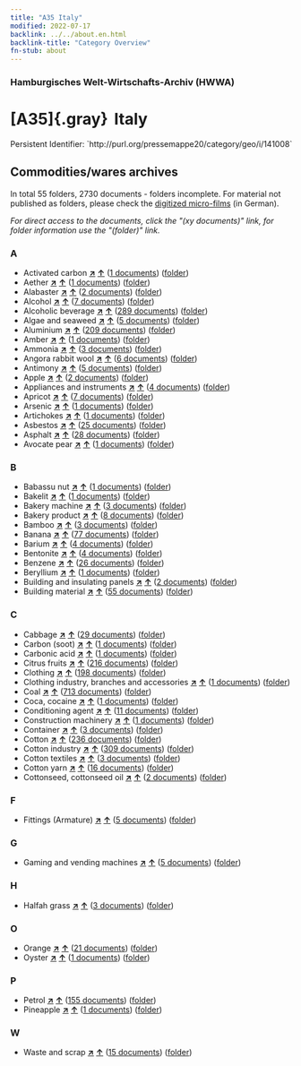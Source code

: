```yaml
---
title: "A35 Italy"
modified: 2022-07-17
backlink: ../../about.en.html
backlink-title: "Category Overview"
fn-stub: about
---
```


### Hamburgisches Welt-Wirtschafts-Archiv (HWWA)

# [A35]{.gray}&#8201; Italy

<div class="hint">Persistent Identifier: `http://purl.org/pressemappe20/category/geo/i/141008`</div>







## Commodities/wares archives









In total 55 folders, 2730 documents - folders incomplete.
For material not published as folders, please check the [digitized micro-films](/film/h1_wa.de.html) (in German).

_For direct access to the documents, click the "(xy documents)" link, for folder information use the "(folder)" link._



### A

- Activated carbon [**&nearr;**](../../../ware/i/141952/about.en.html "Activated carbon (xXX all over the world)") [**&uarr;**](../../../ware/about.en.html#PID13-Rm01 "Ware category system") (<a href="https://pm20.zbw.eu/iiifview/folder/wa/141952,141008" title="about: Activated carbon  : Italy" target="_blank">1 documents</a>) ([folder](../../../../folder/wa/1419xx/141952/1410xx/141008/about.en.html))
- Aether [**&nearr;**](../../../ware/i/141945/about.en.html "Aether (xXX all over the world)") [**&uarr;**](../../../ware/about.en.html#PID13-Ko01 "Ware category system") (<a href="https://pm20.zbw.eu/iiifview/folder/wa/141945,141008" title="about: Aether : Italy" target="_blank">1 documents</a>) ([folder](../../../../folder/wa/1419xx/141945/1410xx/141008/about.en.html))
- Alabaster [**&nearr;**](../../../ware/i/141953/about.en.html "Alabaster (xXX all over the world)") [**&uarr;**](../../../ware/about.en.html#PID23-Gi01 "Ware category system") (<a href="https://pm20.zbw.eu/iiifview/folder/wa/141953,141008" title="about: Alabaster : Italy" target="_blank">2 documents</a>) ([folder](../../../../folder/wa/1419xx/141953/1410xx/141008/about.en.html))
- Alcohol [**&nearr;**](../../../ware/i/163481/about.en.html "Alcohol (xXX all over the world)") [**&uarr;**](../../../ware/about.en.html#PID13-Ko02 "Ware category system") (<a href="https://pm20.zbw.eu/iiifview/folder/wa/163481,141008" title="about: Alcohol : Italy" target="_blank">7 documents</a>) ([folder](../../../../folder/wa/1634xx/163481/1410xx/141008/about.en.html))
- Alcoholic beverage [**&nearr;**](../../../ware/i/141966/about.en.html "Alcoholic beverage (xXX all over the world)") [**&uarr;**](../../../ware/about.en.html#PID20.02-Sp "Ware category system") (<a href="https://pm20.zbw.eu/iiifview/folder/wa/141966,141008" title="about: Alcoholic beverage : Italy" target="_blank">289 documents</a>) ([folder](../../../../folder/wa/1419xx/141966/1410xx/141008/about.en.html))
- Algae and seaweed [**&nearr;**](../../../ware/i/141959/about.en.html "Algae and seaweed (xXX all over the world)") [**&uarr;**](../../../ware/about.en.html#PLW07-Mp01 "Ware category system") (<a href="https://pm20.zbw.eu/iiifview/folder/wa/141959,141008" title="about: Algae and seaweed : Italy" target="_blank">5 documents</a>) ([folder](../../../../folder/wa/1419xx/141959/1410xx/141008/about.en.html))
- Aluminium [**&nearr;**](../../../ware/i/141969/about.en.html "Aluminium (xXX all over the world)") [**&uarr;**](../../../ware/about.en.html#PID07.01-Lm01 "Ware category system") (<a href="https://pm20.zbw.eu/iiifview/folder/wa/141969,141008" title="about: Aluminium : Italy" target="_blank">209 documents</a>) ([folder](../../../../folder/wa/1419xx/141969/1410xx/141008/about.en.html))
- Amber [**&nearr;**](../../../ware/i/142111/about.en.html "Amber (xXX all over the world)") [**&uarr;**](../../../ware/about.en.html#PID04-Sc01 "Ware category system") (<a href="https://pm20.zbw.eu/iiifview/folder/wa/142111,141008" title="about: Amber : Italy" target="_blank">1 documents</a>) ([folder](../../../../folder/wa/1421xx/142111/1410xx/141008/about.en.html))
- Ammonia [**&nearr;**](../../../ware/i/165930/about.en.html "Ammonia (xXX all over the world)") [**&uarr;**](../../../ware/about.en.html#PID13-Du01 "Ware category system") (<a href="https://pm20.zbw.eu/iiifview/folder/wa/165930,141008" title="about: Ammonia : Italy" target="_blank">3 documents</a>) ([folder](../../../../folder/wa/1659xx/165930/1410xx/141008/about.en.html))
- Angora rabbit wool [**&nearr;**](../../../ware/i/141972/about.en.html "Angora rabbit wool (xXX all over the world)") [**&uarr;**](../../../ware/about.en.html#PLW05-Wo01 "Ware category system") (<a href="https://pm20.zbw.eu/iiifview/folder/wa/141972,141008" title="about: Angora rabbit wool : Italy" target="_blank">6 documents</a>) ([folder](../../../../folder/wa/1419xx/141972/1410xx/141008/about.en.html))
- Antimony [**&nearr;**](../../../ware/i/141977/about.en.html "Antimony (xXX all over the world)") [**&uarr;**](../../../ware/about.en.html#PID07.01-Hm01 "Ware category system") (<a href="https://pm20.zbw.eu/iiifview/folder/wa/141977,141008" title="about: Antimony : Italy" target="_blank">5 documents</a>) ([folder](../../../../folder/wa/1419xx/141977/1410xx/141008/about.en.html))
- Apple [**&nearr;**](../../../ware/i/141980/about.en.html "Apple (xXX all over the world)") [**&uarr;**](../../../ware/about.en.html#PLW04-Ob01 "Ware category system") (<a href="https://pm20.zbw.eu/iiifview/folder/wa/141980,141008" title="about: Apple : Italy" target="_blank">2 documents</a>) ([folder](../../../../folder/wa/1419xx/141980/1410xx/141008/about.en.html))
- Appliances and instruments [**&nearr;**](../../../ware/i/141985/about.en.html "Appliances and instruments (xXX all over the world)") [**&uarr;**](../../../ware/about.en.html#PID08-Ap "Ware category system") (<a href="https://pm20.zbw.eu/iiifview/folder/wa/141985,141008" title="about: Appliances and instruments : Italy" target="_blank">4 documents</a>) ([folder](../../../../folder/wa/1419xx/141985/1410xx/141008/about.en.html))
- Apricot [**&nearr;**](../../../ware/i/142001/about.en.html "Apricot (xXX all over the world)") [**&uarr;**](../../../ware/about.en.html#PLW04-Zs02 "Ware category system") (<a href="https://pm20.zbw.eu/iiifview/folder/wa/142001,141008" title="about: Apricot : Italy" target="_blank">7 documents</a>) ([folder](../../../../folder/wa/1420xx/142001/1410xx/141008/about.en.html))
- Arsenic [**&nearr;**](../../../ware/i/142006/about.en.html "Arsenic (xXX all over the world)") [**&uarr;**](../../../ware/about.en.html#PID07.01-Hm02 "Ware category system") (<a href="https://pm20.zbw.eu/iiifview/folder/wa/142006,141008" title="about: Arsenic : Italy" target="_blank">1 documents</a>) ([folder](../../../../folder/wa/1420xx/142006/1410xx/141008/about.en.html))
- Artichokes [**&nearr;**](../../../ware/i/142012/about.en.html "Artichokes (xXX all over the world)") [**&uarr;**](../../../ware/about.en.html#PLW04-Gm01 "Ware category system") (<a href="https://pm20.zbw.eu/iiifview/folder/wa/142012,141008" title="about: Artichokes : Italy" target="_blank">1 documents</a>) ([folder](../../../../folder/wa/1420xx/142012/1410xx/141008/about.en.html))
- Asbestos [**&nearr;**](../../../ware/i/142014/about.en.html "Asbestos (xXX all over the world)") [**&uarr;**](../../../ware/about.en.html#PID23-As "Ware category system") (<a href="https://pm20.zbw.eu/iiifview/folder/wa/142014,141008" title="about: Asbestos : Italy" target="_blank">25 documents</a>) ([folder](../../../../folder/wa/1420xx/142014/1410xx/141008/about.en.html))
- Asphalt [**&nearr;**](../../../ware/i/142016/about.en.html "Asphalt (xXX all over the world)") [**&uarr;**](../../../ware/about.en.html#PID22-Bd01 "Ware category system") (<a href="https://pm20.zbw.eu/iiifview/folder/wa/142016,141008" title="about: Asphalt : Italy" target="_blank">28 documents</a>) ([folder](../../../../folder/wa/1420xx/142016/1410xx/141008/about.en.html))
- Avocate pear [**&nearr;**](../../../ware/i/142021/about.en.html "Avocate pear (xXX all over the world)") [**&uarr;**](../../../ware/about.en.html#PLW04-Ob02 "Ware category system") (<a href="https://pm20.zbw.eu/iiifview/folder/wa/142021,141008" title="about: Avocate pear : Italy" target="_blank">1 documents</a>) ([folder](../../../../folder/wa/1420xx/142021/1410xx/141008/about.en.html))

### B

- Babassu nut [**&nearr;**](../../../ware/i/142023/about.en.html "Babassu nut (xXX all over the world)") [**&uarr;**](../../../ware/about.en.html#PLW04-Nu01 "Ware category system") (<a href="https://pm20.zbw.eu/iiifview/folder/wa/142023,141008" title="about: Babassu nut : Italy" target="_blank">1 documents</a>) ([folder](../../../../folder/wa/1420xx/142023/1410xx/141008/about.en.html))
- Bakelit [**&nearr;**](../../../ware/i/142029/about.en.html "Bakelit (xXX all over the world)") [**&uarr;**](../../../ware/about.en.html#PID14-Ha01 "Ware category system") (<a href="https://pm20.zbw.eu/iiifview/folder/wa/142029,141008" title="about: Bakelit : Italy" target="_blank">1 documents</a>) ([folder](../../../../folder/wa/1420xx/142029/1410xx/141008/about.en.html))
- Bakery machine [**&nearr;**](../../../ware/i/142027/about.en.html "Bakery machine (xXX all over the world)") [**&uarr;**](../../../ware/about.en.html#PID08-Nm01 "Ware category system") (<a href="https://pm20.zbw.eu/iiifview/folder/wa/142027,141008" title="about: Bakery machine : Italy" target="_blank">3 documents</a>) ([folder](../../../../folder/wa/1420xx/142027/1410xx/141008/about.en.html))
- Bakery product [**&nearr;**](../../../ware/i/142026/about.en.html "Bakery product (xXX all over the world)") [**&uarr;**](../../../ware/about.en.html#PID20-Ba "Ware category system") (<a href="https://pm20.zbw.eu/iiifview/folder/wa/142026,141008" title="about: Bakery product : Italy" target="_blank">8 documents</a>) ([folder](../../../../folder/wa/1420xx/142026/1410xx/141008/about.en.html))
- Bamboo [**&nearr;**](../../../ware/i/142035/about.en.html "Bamboo (xXX all over the world)") [**&uarr;**](../../../ware/about.en.html#PLW04-Gr02 "Ware category system") (<a href="https://pm20.zbw.eu/iiifview/folder/wa/142035,141008" title="about: Bamboo : Italy" target="_blank">3 documents</a>) ([folder](../../../../folder/wa/1420xx/142035/1410xx/141008/about.en.html))
- Banana [**&nearr;**](../../../ware/i/142038/about.en.html "Banana (xXX all over the world)") [**&uarr;**](../../../ware/about.en.html#PLW04-Bn "Ware category system") (<a href="https://pm20.zbw.eu/iiifview/folder/wa/142038,141008" title="about: Banana : Italy" target="_blank">77 documents</a>) ([folder](../../../../folder/wa/1420xx/142038/1410xx/141008/about.en.html))
- Barium [**&nearr;**](../../../ware/i/142042/about.en.html "Barium (xXX all over the world)") [**&uarr;**](../../../ware/about.en.html#PID07.01-Lm02 "Ware category system") (<a href="https://pm20.zbw.eu/iiifview/folder/wa/142042,141008" title="about: Barium : Italy" target="_blank">4 documents</a>) ([folder](../../../../folder/wa/1420xx/142042/1410xx/141008/about.en.html))
- Bentonite [**&nearr;**](../../../ware/i/142107/about.en.html "Bentonite (xXX all over the world)") [**&uarr;**](../../../ware/about.en.html#PID13-Dr02 "Ware category system") (<a href="https://pm20.zbw.eu/iiifview/folder/wa/142107,141008" title="about: Bentonite : Italy" target="_blank">4 documents</a>) ([folder](../../../../folder/wa/1421xx/142107/1410xx/141008/about.en.html))
- Benzene [**&nearr;**](../../../ware/i/142110/about.en.html "Benzene (xXX all over the world)") [**&uarr;**](../../../ware/about.en.html#PID13-Ko04 "Ware category system") (<a href="https://pm20.zbw.eu/iiifview/folder/wa/142110,141008" title="about: Benzene : Italy" target="_blank">26 documents</a>) ([folder](../../../../folder/wa/1421xx/142110/1410xx/141008/about.en.html))
- Beryllium [**&nearr;**](../../../ware/i/142103/about.en.html "Beryllium (xXX all over the world)") [**&uarr;**](../../../ware/about.en.html#PID07.01-Lm03 "Ware category system") (<a href="https://pm20.zbw.eu/iiifview/folder/wa/142103,141008" title="about: Beryllium : Italy" target="_blank">1 documents</a>) ([folder](../../../../folder/wa/1421xx/142103/1410xx/141008/about.en.html))
- Building and insulating panels [**&nearr;**](../../../ware/i/142083/about.en.html "Building and insulating panels (xXX all over the world)") [**&uarr;**](../../../ware/about.en.html#PID22-Bf01 "Ware category system") (<a href="https://pm20.zbw.eu/iiifview/folder/wa/142083,141008" title="about: Building and insulating panels : Italy" target="_blank">2 documents</a>) ([folder](../../../../folder/wa/1420xx/142083/1410xx/141008/about.en.html))
- Building material [**&nearr;**](../../../ware/i/142086/about.en.html "Building material (xXX all over the world)") [**&uarr;**](../../../ware/about.en.html#PID22-Bs "Ware category system") (<a href="https://pm20.zbw.eu/iiifview/folder/wa/142086,141008" title="about: Building material : Italy" target="_blank">55 documents</a>) ([folder](../../../../folder/wa/1420xx/142086/1410xx/141008/about.en.html))

### C

- Cabbage [**&nearr;**](../../../ware/i/143119/about.en.html "Cabbage (xXX all over the world)") [**&uarr;**](../../../ware/about.en.html#PLW04-Gm08 "Ware category system") (<a href="https://pm20.zbw.eu/iiifview/folder/wa/143119,141008" title="about: Cabbage : Italy" target="_blank">29 documents</a>) ([folder](../../../../folder/wa/1431xx/143119/1410xx/141008/about.en.html))
- Carbon (soot) [**&nearr;**](../../../ware/i/143123/about.en.html "Carbon (soot) (xXX all over the world)") [**&uarr;**](../../../ware/about.en.html#PRB02.01-Ru "Ware category system") (<a href="https://pm20.zbw.eu/iiifview/folder/wa/143123,141008" title="about: Carbon (soot) : Italy" target="_blank">1 documents</a>) ([folder](../../../../folder/wa/1431xx/143123/1410xx/141008/about.en.html))
- Carbonic acid [**&nearr;**](../../../ware/i/143122/about.en.html "Carbonic acid (xXX all over the world)") [**&uarr;**](../../../ware/about.en.html#PID13-Sc06 "Ware category system") (<a href="https://pm20.zbw.eu/iiifview/folder/wa/143122,141008" title="about: Carbonic acid : Italy" target="_blank">1 documents</a>) ([folder](../../../../folder/wa/1431xx/143122/1410xx/141008/about.en.html))
- Citrus fruits [**&nearr;**](../../../ware/i/141948/about.en.html "Citrus fruits (xXX all over the world)") [**&uarr;**](../../../ware/about.en.html#PLW04-Zs "Ware category system") (<a href="https://pm20.zbw.eu/iiifview/folder/wa/141948,141008" title="about: Citrus fruits : Italy" target="_blank">216 documents</a>) ([folder](../../../../folder/wa/1419xx/141948/1410xx/141008/about.en.html))
- Clothing [**&nearr;**](../../../ware/i/142106/about.en.html "Clothing (xXX all over the world)") [**&uarr;**](../../../ware/about.en.html#PID19-Bk "Ware category system") (<a href="https://pm20.zbw.eu/iiifview/folder/wa/142106,141008" title="about: Clothing : Italy" target="_blank">198 documents</a>) ([folder](../../../../folder/wa/1421xx/142106/1410xx/141008/about.en.html))
- Clothing industry, branches and accessories [**&nearr;**](../../../ware/i/166456/about.en.html "Clothing industry, branches and accessories (xXX all over the world)") [**&uarr;**](../../../ware/about.en.html#PID19-Bz "Ware category system") (<a href="https://pm20.zbw.eu/iiifview/folder/wa/166456,141008" title="about: Clothing industry, branches and accessories : Italy" target="_blank">1 documents</a>) ([folder](../../../../folder/wa/1664xx/166456/1410xx/141008/about.en.html))
- Coal [**&nearr;**](../../../ware/i/143120/about.en.html "Coal (xXX all over the world)") [**&uarr;**](../../../ware/about.en.html#PRB02.01 "Ware category system") (<a href="https://pm20.zbw.eu/iiifview/folder/wa/143120,141008" title="about: Coal : Italy" target="_blank">713 documents</a>) ([folder](../../../../folder/wa/1431xx/143120/1410xx/141008/about.en.html))
- Coca, cocaine [**&nearr;**](../../../ware/i/143124/about.en.html "Coca, cocaine (xXX all over the world)") [**&uarr;**](../../../ware/about.en.html#PID04-Dr05 "Ware category system") (<a href="https://pm20.zbw.eu/iiifview/folder/wa/143124,141008" title="about: Coca, cocaine : Italy" target="_blank">1 documents</a>) ([folder](../../../../folder/wa/1431xx/143124/1410xx/141008/about.en.html))
- Conditioning agent [**&nearr;**](../../../ware/i/142018/about.en.html "Conditioning agent (xXX all over the world)") [**&uarr;**](../../../ware/about.en.html#PID13-Rm "Ware category system") (<a href="https://pm20.zbw.eu/iiifview/folder/wa/142018,141008" title="about: Conditioning agent : Italy" target="_blank">11 documents</a>) ([folder](../../../../folder/wa/1420xx/142018/1410xx/141008/about.en.html))
- Construction machinery [**&nearr;**](../../../ware/i/142084/about.en.html "Construction machinery (xXX all over the world)") [**&uarr;**](../../../ware/about.en.html#PID08-Ba "Ware category system") (<a href="https://pm20.zbw.eu/iiifview/folder/wa/142084,141008" title="about: Construction machinery : Italy" target="_blank">1 documents</a>) ([folder](../../../../folder/wa/1420xx/142084/1410xx/141008/about.en.html))
- Container [**&nearr;**](../../../ware/i/142094/about.en.html "Container (xXX all over the world)") [**&uarr;**](../../../ware/about.en.html#PID07.03-Co "Ware category system") (<a href="https://pm20.zbw.eu/iiifview/folder/wa/142094,141008" title="about: Container : Italy" target="_blank">3 documents</a>) ([folder](../../../../folder/wa/1420xx/142094/1410xx/141008/about.en.html))
- Cotton [**&nearr;**](../../../ware/i/142089/about.en.html "Cotton (xXX all over the world)") [**&uarr;**](../../../ware/about.en.html#PLW04-Bw "Ware category system") (<a href="https://pm20.zbw.eu/iiifview/folder/wa/142089,141008" title="about: Cotton : Italy" target="_blank">236 documents</a>) ([folder](../../../../folder/wa/1420xx/142089/1410xx/141008/about.en.html))
- Cotton industry [**&nearr;**](../../../ware/i/142091/about.en.html "Cotton industry (xXX all over the world)") [**&uarr;**](../../../ware/about.en.html#PID19-Bw01 "Ware category system") (<a href="https://pm20.zbw.eu/iiifview/folder/wa/142091,141008" title="about: Cotton industry : Italy" target="_blank">309 documents</a>) ([folder](../../../../folder/wa/1420xx/142091/1410xx/141008/about.en.html))
- Cotton textiles [**&nearr;**](../../../ware/i/154932/about.en.html "Cotton textiles (xXX all over the world)") [**&uarr;**](../../../ware/about.en.html#PID19-Bw02 "Ware category system") (<a href="https://pm20.zbw.eu/iiifview/folder/wa/154932,141008" title="about: Cotton textiles : Italy" target="_blank">3 documents</a>) ([folder](../../../../folder/wa/1549xx/154932/1410xx/141008/about.en.html))
- Cotton yarn [**&nearr;**](../../../ware/i/196460/about.en.html "Cotton yarn (xXX all over the world)") [**&uarr;**](../../../ware/about.en.html#PID19-Nf02 "Ware category system") (<a href="https://pm20.zbw.eu/iiifview/folder/wa/196460,141008" title="about: Cotton yarn : Italy" target="_blank">16 documents</a>) ([folder](../../../../folder/wa/1964xx/196460/1410xx/141008/about.en.html))
- Cottonseed, cottonseed oil [**&nearr;**](../../../ware/i/142093/about.en.html "Cottonseed, cottonseed oil (xXX all over the world)") [**&uarr;**](../../../ware/about.en.html#PID20-Oe01 "Ware category system") (<a href="https://pm20.zbw.eu/iiifview/folder/wa/142093,141008" title="about: Cottonseed, cottonseed oil : Italy" target="_blank">2 documents</a>) ([folder](../../../../folder/wa/1420xx/142093/1410xx/141008/about.en.html))

### F

- Fittings (Armature) [**&nearr;**](../../../ware/i/142004/about.en.html "Fittings (Armature) (xXX all over the world)") [**&uarr;**](../../../ware/about.en.html#PID08-Ar "Ware category system") (<a href="https://pm20.zbw.eu/iiifview/folder/wa/142004,141008" title="about: Fittings (Armature) : Italy" target="_blank">5 documents</a>) ([folder](../../../../folder/wa/1420xx/142004/1410xx/141008/about.en.html))

### G

- Gaming and vending machines [**&nearr;**](../../../ware/i/142020/about.en.html "Gaming and vending machines (xXX all over the world)") [**&uarr;**](../../../ware/about.en.html#PID08-Au "Ware category system") (<a href="https://pm20.zbw.eu/iiifview/folder/wa/142020,141008" title="about: Gaming and vending machines : Italy" target="_blank">5 documents</a>) ([folder](../../../../folder/wa/1420xx/142020/1410xx/141008/about.en.html))

### H

- Halfah grass [**&nearr;**](../../../ware/i/141957/about.en.html "Halfah grass (xXX all over the world)") [**&uarr;**](../../../ware/about.en.html#PID19-Nf018 "Ware category system") (<a href="https://pm20.zbw.eu/iiifview/folder/wa/141957,141008" title="about: Halfah grass : Italy" target="_blank">3 documents</a>) ([folder](../../../../folder/wa/1419xx/141957/1410xx/141008/about.en.html))

### O

- Orange [**&nearr;**](../../../ware/i/141981/about.en.html "Orange (xXX all over the world)") [**&uarr;**](../../../ware/about.en.html#PLW04-Zs01 "Ware category system") (<a href="https://pm20.zbw.eu/iiifview/folder/wa/141981,141008" title="about: Orange : Italy" target="_blank">21 documents</a>) ([folder](../../../../folder/wa/1419xx/141981/1410xx/141008/about.en.html))
- Oyster [**&nearr;**](../../../ware/i/142019/about.en.html "Oyster (xXX all over the world)") [**&uarr;**](../../../ware/about.en.html#PLW07-Mt02 "Ware category system") (<a href="https://pm20.zbw.eu/iiifview/folder/wa/142019,141008" title="about: Oyster : Italy" target="_blank">1 documents</a>) ([folder](../../../../folder/wa/1420xx/142019/1410xx/141008/about.en.html))

### P

- Petrol [**&nearr;**](../../../ware/i/142108/about.en.html "Petrol (xXX all over the world)") [**&uarr;**](../../../ware/about.en.html#PID13.02-Ks02 "Ware category system") (<a href="https://pm20.zbw.eu/iiifview/folder/wa/142108,141008" title="about: Petrol : Italy" target="_blank">155 documents</a>) ([folder](../../../../folder/wa/1421xx/142108/1410xx/141008/about.en.html))
- Pineapple [**&nearr;**](../../../ware/i/141970/about.en.html "Pineapple (xXX all over the world)") [**&uarr;**](../../../ware/about.en.html#PLW04-Tr01 "Ware category system") (<a href="https://pm20.zbw.eu/iiifview/folder/wa/141970,141008" title="about: Pineapple : Italy" target="_blank">1 documents</a>) ([folder](../../../../folder/wa/1419xx/141970/1410xx/141008/about.en.html))

### W

- Waste and scrap [**&nearr;**](../../../ware/i/141942/about.en.html "Waste and scrap (xXX all over the world)") [**&uarr;**](../../../ware/about.en.html#PRB01-01 "Ware category system") (<a href="https://pm20.zbw.eu/iiifview/folder/wa/141942,141008" title="about: Waste and scrap : Italy" target="_blank">15 documents</a>) ([folder](../../../../folder/wa/1419xx/141942/1410xx/141008/about.en.html))




